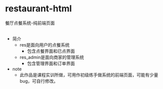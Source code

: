 # restaurant-html
餐厅点餐系统-纯前端页面   
<ul>
  <li>简介
    <ul>
      <li>res是面向用户的点餐系统  
        <ul>
          <li>包含点餐界面和已点界面
        </ul>
      <li>res_admin是面向商家的管理系统  
        <ul>
          <li>包含管理界面和订单界面
        </ul>
    </ul>
  <li>note
    <ul>
      <li>此作品是课程实训所做，可用作初级练手做系统的前端页面，可能有少量bug，可自行修改。
    </ul>
    
